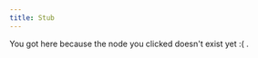```yaml
---
title: Stub
---
```


You got here because the node you clicked doesn't exist yet :( .







[//begin]: # "Autogenerated link references for markdown compatibility"
[text-i-have-no-mouth-and-i-must-scream]: ./../bubbles/stub "text-i-have-no-mouth-and-i-must-scream"
[ChainForge]: ./../bubbles/stub "ChainForge"
[psychedelics-and-criticality]: ./../bubbles/stub "psychedelics-and-criticality"
[connectome]: ./../bubbles/stub "connectome"
[cognition-and-myths]: ./../bubbles/stub "cognition-and-myths"
[author-Anna-Ivanova]: ./../bubbles/stub "author-Anna-Ivanova"
[author-Grace-Lindsay]: ./../bubbles/stub "author-Grace-Lindsay"
[reverse-engineering-games]: ./../bubbles/stub "reverse-engineering-games"
[thinking-fast-and-slow of Kahneman]: ./../bubbles/stub "thinking-fast-and-slow of Kahneman"
[ai-and-myths]: ./../bubbles/stub "ai-and-myths"
[imagine-24-balls]: ./../bubbles/stub "imagine-24-balls"
[video-the-paradox-of-rules-in-games-and-life]: ./../bubbles/stub "video-the-paradox-of-rules-in-games-and-life"
[recognition-vs-recall thing]: ./../bubbles/stub "recognition-vs-recall thing"
[semantics]: ./../bubbles/stub "semantics"
[psychedelic-cryptography]: ./../bubbles/stub "psychedelic-cryptography"
[inferotemporal-cortex]: ./../bubbles/stub "inferotemporal-cortex"
[intuitive-physics]: ./../bubbles/stub "intuitive-physics"
[phosphenes]: ./../bubbles/stub "phosphenes"
[you-research-what-strikes-you-deeply]: ./../bubbles/stub "you-research-what-strikes-you-deeply"
[text-horizonte-de-sucesos]: ./../bubbles/stub "text-horizonte-de-sucesos"
[computation]: ./../bubbles/stub "computation"
[primary-visual-cortex]: ./../bubbles/stub "primary-visual-cortex"
[building-before-knowing]: ./../bubbles/stub "building-before-knowing"
[//end]: # "Autogenerated link references"